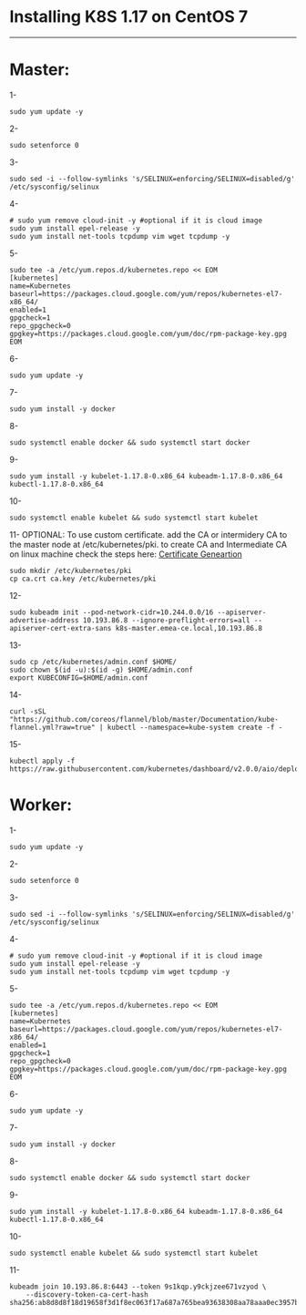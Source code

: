 # Installing K8S 1.17 on CentOS 7
---------------------------------

Master:
=======
1-
```
sudo yum update -y
```

2-
```
sudo setenforce 0
```

3-
```
sudo sed -i --follow-symlinks 's/SELINUX=enforcing/SELINUX=disabled/g' /etc/sysconfig/selinux
```

4-
```
# sudo yum remove cloud-init -y #optional if it is cloud image
sudo yum install epel-release -y
sudo yum install net-tools tcpdump vim wget tcpdump -y
```

5-
```
sudo tee -a /etc/yum.repos.d/kubernetes.repo << EOM
[kubernetes]
name=Kubernetes
baseurl=https://packages.cloud.google.com/yum/repos/kubernetes-el7-x86_64/
enabled=1
gpgcheck=1
repo_gpgcheck=0
gpgkey=https://packages.cloud.google.com/yum/doc/rpm-package-key.gpg
EOM
```

6-
```
sudo yum update -y
```

7-
```
sudo yum install -y docker
```

8-
```
sudo systemctl enable docker && sudo systemctl start docker
```

9-
```
sudo yum install -y kubelet-1.17.8-0.x86_64 kubeadm-1.17.8-0.x86_64 kubectl-1.17.8-0.x86_64
```

10-
```
sudo systemctl enable kubelet && sudo systemctl start kubelet
```

11-
OPTIONAL: To use custom certificate. add the CA or intermidery CA to the master node at /etc/kubernetes/pki. to create CA and Intermediate CA on linux machine check the steps here: [Certificate Geneartion](<https://github.com/mohanadelamin/k8s-installation-notes/blob/master/certificate_generation.md>)
```
sudo mkdir /etc/kubernetes/pki
cp ca.crt ca.key /etc/kubernetes/pki
```

12-
```
sudo kubeadm init --pod-network-cidr=10.244.0.0/16 --apiserver-advertise-address 10.193.86.8 --ignore-preflight-errors=all --apiserver-cert-extra-sans k8s-master.emea-ce.local,10.193.86.8
```

13-
```
sudo cp /etc/kubernetes/admin.conf $HOME/
sudo chown $(id -u):$(id -g) $HOME/admin.conf
export KUBECONFIG=$HOME/admin.conf
```

14-
```
curl -sSL "https://github.com/coreos/flannel/blob/master/Documentation/kube-flannel.yml?raw=true" | kubectl --namespace=kube-system create -f -
```

15-
```
kubectl apply -f https://raw.githubusercontent.com/kubernetes/dashboard/v2.0.0/aio/deploy/recommended.yaml
```

#####

Worker:
=======
1-
```
sudo yum update -y
```

2-
```
sudo setenforce 0
```

3-
```
sudo sed -i --follow-symlinks 's/SELINUX=enforcing/SELINUX=disabled/g' /etc/sysconfig/selinux
```

4-
```
# sudo yum remove cloud-init -y #optional if it is cloud image
sudo yum install epel-release -y
sudo yum install net-tools tcpdump vim wget tcpdump -y
```

5-
```
sudo tee -a /etc/yum.repos.d/kubernetes.repo << EOM
[kubernetes]
name=Kubernetes
baseurl=https://packages.cloud.google.com/yum/repos/kubernetes-el7-x86_64/
enabled=1
gpgcheck=1
repo_gpgcheck=0
gpgkey=https://packages.cloud.google.com/yum/doc/rpm-package-key.gpg
EOM
```

6-
```
sudo yum update -y
```

7-
```
sudo yum install -y docker
```

8-
```
sudo systemctl enable docker && sudo systemctl start docker
```

9-
```
sudo yum install -y kubelet-1.17.8-0.x86_64 kubeadm-1.17.8-0.x86_64 kubectl-1.17.8-0.x86_64
```

10-
```
sudo systemctl enable kubelet && sudo systemctl start kubelet
```

11-
```
kubeadm join 10.193.86.8:6443 --token 9s1kqp.y9ckjzee671vzyod \
    --discovery-token-ca-cert-hash sha256:ab8d8d8f18d19658f3d1f8ec063f17a687a765bea93638308aa78aaa0ec3957b
```
